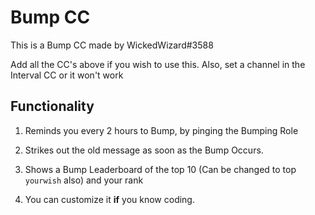 # Bump CC

   This is a Bump CC made by WickedWizard#3588
   
   Add all the CC's above if you wish to use this. Also, set a channel in the Interval CC or it won't work

## Functionality

   1. Reminds you every 2 hours to Bump, by pinging the Bumping Role
   
   2. Strikes out the old message as soon as the Bump Occurs.
   
   3. Shows a Bump Leaderboard of the top 10 (Can be changed to top `yourwish` also) and your rank
   
   4. You can customize it **if** you know coding.
